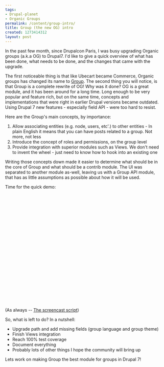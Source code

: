 ```yaml
---
tags:
- Drupal-planet
- Organic Groups
permalink: /content/group-intro/
title: Group (the new OG) intro
created: 1273414312
layout: post
---
```

 In the past few month, since Drupalcon Paris, I was busy upgrading Organic groups (a.k.a OG) to Drupal7. I'd like to give a quick overview of what has been done, what needs to be done, and the changes that came with the upgrade.

The first noticeable thing is that like Ubecart became Commerce, Organic groups has changed its name to <a href="http://drupal.org/project/group">Group</a>. The second thing you will notice, is that Group is a complete rewrite of OG! Why was it done? OG is a great module, and it has been around for a long time. Long enough to be very popular and feature rich, but on the same time, concepts and implementations that were right in earlier Drupal versions became outdated. Using Drupal 7 new features - especially field API - were too hard to resist.

Here are the Group's main concepts, by importance:
<ol>
<li>Allow associating entities (e.g. node, users, etc'.) to other entities - In plain English it means that you can have posts related to a group. Not more, not less</li>
<li>Introduce the concept of roles and permissions, on the group level</li>
<li>Provide integration with superior modules such as Views. We don't need to invent the wheel - just need to know how to hook into an existing one</li>
</ol>

Writing those concepts down made it easier to determine what should be in the core of Group and what should be a contrib module. The UI was separated to another module as-well, leaving us with a Group API module, that has as little assumptions as possible about how it will be used.

<!-- more -->

Time for the quick demo:
<object width="640" height="385"><param name="movie" value="http://www.youtube.com/v/vDtFJyfGEaE&hl=en_US&fs=1&rel=0"></param><param name="allowFullScreen" value="true"></param><param name="allowscriptaccess" value="always"></param><embed src="http://www.youtube.com/v/vDtFJyfGEaE&hl=en_US&fs=1&rel=0" type="application/x-shockwave-flash" allowscriptaccess="always" allowfullscreen="true" width="640" height="385"></embed></object>
(As always -- <a href="http://docs.google.com/Doc?docid=0Ad43t2AqZZxCZGNwM3QzbXNfMjAwYzhrc3QyZDY&hl=en">The screencast script</a>)

So, what is left to do? In a nutshell:
<ul>
<li>Upgrade path and add missing fields (group language and group theme)</li>
<li>Finish Views integration</li>
<li>Reach 100% test coverage</li>
<li>Document everything</li>
<li>Probably lots of other things I hope the community will bring up</li>
</ul>

Lets work on making Group the best module for groups in Drupal 7!

